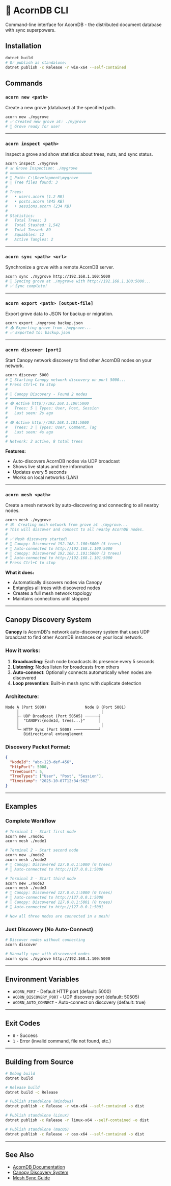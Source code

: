 # 🌰 AcornDB CLI

Command-line interface for AcornDB - the distributed document database with sync superpowers.

## Installation

```bash
dotnet build
# Or publish as standalone:
dotnet publish -c Release -r win-x64 --self-contained
```

## Commands

### `acorn new <path>`
Create a new grove (database) at the specified path.

```bash
acorn new ./mygrove
# ✅ Created new grove at: ./mygrove
# 📁 Grove ready for use!
```

---

### `acorn inspect <path>`
Inspect a grove and show statistics about trees, nuts, and sync status.

```bash
acorn inspect ./mygrove
# 📊 Grove Inspection: ./mygrove
# ━━━━━━━━━━━━━━━━━━━━━━━━━━━━━━━━━━━━
# 📁 Path: C:\Development\mygrove
# 🌳 Tree files found: 3
#
# Trees:
#   • users.acorn (1.2 MB)
#   • posts.acorn (845 KB)
#   • sessions.acorn (234 KB)
#
# Statistics:
#   Total Trees: 3
#   Total Stashed: 1,542
#   Total Tossed: 89
#   Squabbles: 12
#   Active Tangles: 2
```

---

### `acorn sync <path> <url>`
Synchronize a grove with a remote AcornDB server.

```bash
acorn sync ./mygrove http://192.168.1.100:5000
# 🔄 Syncing grove at ./mygrove with http://192.168.1.100:5000...
# ✅ Sync complete!
```

---

### `acorn export <path> [output-file]`
Export grove data to JSON for backup or migration.

```bash
acorn export ./mygrove backup.json
# 📤 Exporting grove from ./mygrove...
# ✅ Exported to: backup.json
```

---

### `acorn discover [port]`
Start Canopy network discovery to find other AcornDB nodes on your network.

```bash
acorn discover 5000
# 🌳 Starting Canopy network discovery on port 5000...
# Press Ctrl+C to stop
#
# 🌳 Canopy Discovery - Found 2 nodes
# ━━━━━━━━━━━━━━━━━━━━━━━━━━━━━━━━━━━━
# 🟢 Active http://192.168.1.100:5000
#   Trees: 5 | Types: User, Post, Session
#   Last seen: 2s ago
#
# 🟢 Active http://192.168.1.101:5000
#   Trees: 3 | Types: User, Comment, Tag
#   Last seen: 4s ago
#
# Network: 2 active, 8 total trees
```

**Features:**
- Auto-discovers AcornDB nodes via UDP broadcast
- Shows live status and tree information
- Updates every 5 seconds
- Works on local networks (LAN)

---

### `acorn mesh <path>`
Create a mesh network by auto-discovering and connecting to all nearby nodes.

```bash
acorn mesh ./mygrove
# 🕸️  Creating mesh network from grove at ./mygrove...
# This will discover and connect to all nearby AcornDB nodes.
#
# ✅ Mesh discovery started!
# 🌳 Canopy: Discovered 192.168.1.100:5000 (5 trees)
# 🔗 Auto-connected to http://192.168.1.100:5000
# 🌳 Canopy: Discovered 192.168.1.101:5000 (3 trees)
# 🔗 Auto-connected to http://192.168.1.101:5000
# Press Ctrl+C to stop
```

**What it does:**
- Automatically discovers nodes via Canopy
- Entangles all trees with discovered nodes
- Creates a full mesh network topology
- Maintains connections until stopped

---

## Canopy Discovery System

**Canopy** is AcornDB's network auto-discovery system that uses UDP broadcast to find other AcornDB instances on your local network.

### How it works:

1. **Broadcasting**: Each node broadcasts its presence every 5 seconds
2. **Listening**: Nodes listen for broadcasts from others
3. **Auto-connect**: Optionally connects automatically when nodes are discovered
4. **Loop prevention**: Built-in mesh sync with duplicate detection

### Architecture:

```
Node A (Port 5000)                 Node B (Port 5001)
     │                                    │
     ├─ UDP Broadcast (Port 50505) ──────┤
     │  "CANOPY:{nodeId, trees...}"      │
     │                                    │
     └─ HTTP Sync (Port 5000) ←──────────┘
        Bidirectional entanglement
```

### Discovery Packet Format:

```json
{
  "NodeId": "abc-123-def-456",
  "HttpPort": 5000,
  "TreeCount": 5,
  "TreeTypes": ["User", "Post", "Session"],
  "Timestamp": "2025-10-07T12:34:56Z"
}
```

---

## Examples

### Complete Workflow

```bash
# Terminal 1 - Start first node
acorn new ./node1
acorn mesh ./node1

# Terminal 2 - Start second node
acorn new ./node2
acorn mesh ./node2
# 🌳 Canopy: Discovered 127.0.0.1:5000 (0 trees)
# 🔗 Auto-connected to http://127.0.0.1:5000

# Terminal 3 - Start third node
acorn new ./node3
acorn mesh ./node3
# 🌳 Canopy: Discovered 127.0.0.1:5000 (0 trees)
# 🔗 Auto-connected to http://127.0.0.1:5000
# 🌳 Canopy: Discovered 127.0.0.1:5001 (0 trees)
# 🔗 Auto-connected to http://127.0.0.1:5001

# Now all three nodes are connected in a mesh!
```

### Just Discovery (No Auto-Connect)

```bash
# Discover nodes without connecting
acorn discover

# Manually sync with discovered nodes
acorn sync ./mygrove http://192.168.1.100:5000
```

---

## Environment Variables

- `ACORN_PORT` - Default HTTP port (default: 5000)
- `ACORN_DISCOVERY_PORT` - UDP discovery port (default: 50505)
- `ACORN_AUTO_CONNECT` - Auto-connect on discovery (default: true)

---

## Exit Codes

- `0` - Success
- `1` - Error (invalid command, file not found, etc.)

---

## Building from Source

```bash
# Debug build
dotnet build

# Release build
dotnet build -c Release

# Publish standalone (Windows)
dotnet publish -c Release -r win-x64 --self-contained -o dist

# Publish standalone (Linux)
dotnet publish -c Release -r linux-x64 --self-contained -o dist

# Publish standalone (macOS)
dotnet publish -c Release -r osx-x64 --self-contained -o dist
```

---

## See Also

- [AcornDB Documentation](../README.md)
- [Canopy Discovery System](../AcornDB/Sync/CanopyDiscovery.cs)
- [Mesh Sync Guide](../AcornDB/Sync/MeshSyncExample.md)
